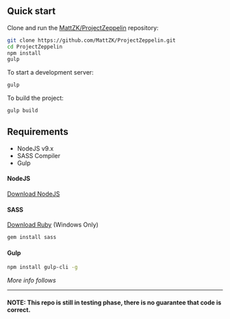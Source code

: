 ## Quick start

Clone and run the
[MattZK/ProjectZeppelin](https://github.com/MattZK/ProjectZeppelin.git)
repository:

```sh
git clone https://github.com/MattZK/ProjectZeppelin.git
cd ProjectZeppelin
npm install
gulp
```

To start a development server:

```sh
gulp
```

To build the project:

```sh
gulp build
```

## Requirements

* NodeJS v9.x
* SASS Compiler
* Gulp

#### NodeJS
[Download NodeJS](https://nodejs.org/en/)

#### SASS
[Download Ruby](https://rubyinstaller.org/) (Windows Only)
```sh
gem install sass
```

#### Gulp
```sh
npm install gulp-cli -g
```

*More info follows*

****
#### NOTE: This repo is still in testing phase, there is no guarantee that code is correct.

